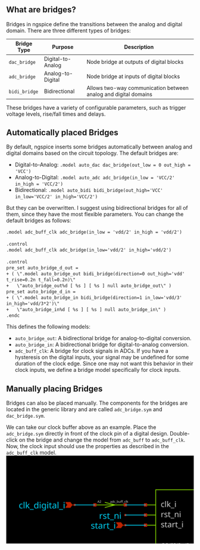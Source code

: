 ## What are bridges?

Bridges in ngspice define the transitions between the analog and digital domain. There are three different types of bridges:

| Bridge Type   | Purpose           | Description                                                     |
| ------------- | ----------------- | --------------------------------------------------------------- |
| `dac_bridge`  | Digital-to-Analog | Node bridge at outputs of digital blocks                        |
| `adc_bridge`  | Analog-to-Digital | Node bridge at inputs of digital blocks                         |
| `bidi_bridge` | Bidirectional     | Allows two-way communication between analog and digital domains |

These bridges have a variety of configurable parameters, such as trigger voltage levels, rise/fall times and delays.

## Automatically placed Bridges

By default, ngspice inserts some bridges automatically between analog and digital domains based on the circuit topology. The default bridges are:

- Digital-to-Analog: `.model auto_dac dac_bridge(out_low = 0 out_high = 'VCC')`
- Analog-to-Digital: `.model auto_adc adc_bridge(in_low = 'VCC/2' in_high = 'VCC/2')`
- Bidirectional: `.model auto_bidi bidi_bridge(out_high='VCC' in_low='VCC/2' in_high='VCC/2')`

But they can be overwritten. I suggest using bidirectional bridges for all of them, since they have the most flexible parameters. You can change the default bridges as follows:
```spice
.model adc_buff_clk adc_bridge(in_low = 'vdd/2' in_high = 'vdd/2')

.control
.model adc_buff_clk adc_bridge(in_low='vdd/2' in_high='vdd/2')

.control
pre_set auto_bridge_d_out =
+ ( \".model auto_bridge_out bidi_bridge(direction=0 out_high='vdd' t_rise=0.2n t_fall=0.2n)\"
+   \"auto_bridge_out%d [ %s ] [ %s ] null auto_bridge_out\" )
pre_set auto_bridge_d_in =
+ ( \".model auto_bridge_in bidi_bridge(direction=1 in_low='vdd/3' in_high='vdd/3*2')\"
+   \"auto_bridge_in%d [ %s ] [ %s ] null auto_bridge_in\" )
.endc
```
This defines the following models:

- `auto_bridge_out`: A bidirectional bridge for analog-to-digital conversion.
- `auto_bridge_in`: A bidirectional bridge for digital-to-analog conversion.
- `adc_buff_clk`: A bridge for clock signals in ADCs. If you have a hysteresis on the digital inputs, your signal may be undefined for some duration of the clock edge. Since one may not want this behavior in their clock inputs, we define a bridge model specifically for clock inputs.

## Manually placing Bridges

Bridges can also be placed manually. The components for the bridges are located in the generic library and are called `adc_bridge.sym` and `dac_bridge.sym`.

We can take our clock buffer above as an example. Place the `adc_bridge.sym` directly in front of the clock pin of a digital design. Double-click on the bridge and change the model from `adc_buff` to `adc_buff_clk`. Now, the clock input should use the properties as described in the `adc_buff_clk` model.
![Clock ADC Bridge](assets/adc_buff_clk.svg)